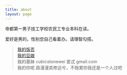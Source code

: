 ```yaml
---
title: about
layout: page
---
```


帝都第一男子技工学校农民工专业本科在读。

爱好是男的，性别您自己看着办。请理智勾搭。

>[我的饭否](http://fanfou.com/Ethanol)  
>[我的豆娘](http://www.douban.com/people/Ethanol/)  
>我的基妹 cubicstonewei 爱忒 gmail.com  
>我的你呢 路漫漫其修远兮，不拖累你我还是一个人过吧  



